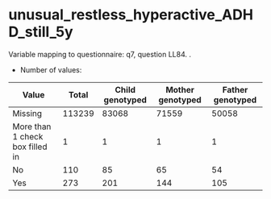 # unusual_restless_hyperactive_ADHD_still_5y
Variable mapping to questionnaire: q7, question LL84.
.
- Number of values:

| Value | Total | Child genotyped | Mother genotyped | Father genotyped |
| ----- | ----- | --------------- | ---------------- | ---------------- |
| Missing | 113239 | 83068 | 71559 | 50058 |
| More than 1 check box filled in | 1 | 1 | 1 |1 |
| No | 110 | 85 | 65 |54 |
| Yes | 273 | 201 | 144 |105 |



